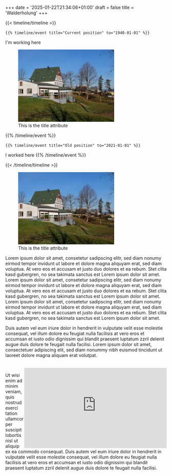 +++
date = '2025-01-22T21:34:06+01:00'
draft = false
title = 'Walderholung'
+++


{{< timeline/timeline >}}

    {{% timeline/event title="Current position" to="1940-01-01" %}}
I'm working here
<figure class="align-left">
    <img src="images/building.jpg" title="This is the title attribute {width='100' height='75' style='border: 1px solid red;`}" alt="alt" loading="lazy">
    <figcaption>This is the title attribute</figcaption>
  </figure>
    {{% /timeline/event %}}

    {{% timeline/event title="Old position" to="2021-01-01" %}}
I worked here
    {{% /timeline/event %}}

{{< /timeline/timeline >}}

<figure class="float-left" >
    <img src="images/building.jpg" title="This is the title attribute {width='100' height='75' style='border: 1px solid red;`}" alt="alt" loading="lazy">
    <figcaption>This is the title attribute</figcaption>
  </figure>

Lorem ipsum dolor sit amet, consetetur sadipscing elitr, sed diam nonumy eirmod tempor invidunt ut labore et dolore magna aliquyam erat, sed diam voluptua. At vero eos et accusam et justo duo dolores et ea rebum. Stet clita kasd gubergren, no sea takimata sanctus est Lorem ipsum dolor sit amet. Lorem ipsum dolor sit amet, consetetur sadipscing elitr, sed diam nonumy eirmod tempor invidunt ut labore et dolore magna aliquyam erat, sed diam voluptua. At vero eos et accusam et justo duo dolores et ea rebum. Stet clita kasd gubergren, no sea takimata sanctus est Lorem ipsum dolor sit amet. Lorem ipsum dolor sit amet, consetetur sadipscing elitr, sed diam nonumy eirmod tempor invidunt ut labore et dolore magna aliquyam erat, sed diam voluptua. At vero eos et accusam et justo duo dolores et ea rebum. Stet clita kasd gubergren, no sea takimata sanctus est Lorem ipsum dolor sit amet.

Duis autem vel eum iriure dolor in hendrerit in vulputate velit esse molestie consequat, vel illum dolore eu feugiat nulla facilisis at vero eros et accumsan et iusto odio dignissim qui blandit praesent luptatum zzril delenit augue duis dolore te feugait nulla facilisi. Lorem ipsum dolor sit amet, consectetuer adipiscing elit, sed diam nonummy nibh euismod tincidunt ut laoreet dolore magna aliquam erat volutpat.

<br/>
<div class="float-right" style="float:right; width: 445px;height: 250px;">
<iframe src="https://iframe.mediadelivery.net/embed/352568/6ff25fa7-c25b-4240-80c5-a72b7f742c08?autoplay=false&loop=false&muted=false&preload=false&responsive=true" loading="lazy" style="border:0;width:100%;height:100%;" allow="accelerometer;gyroscope;autoplay;encrypted-media;picture-in-picture;" allowfullscreen="true"></iframe>
</div>

Ut wisi enim ad minim veniam, quis nostrud exerci tation ullamcorper suscipit lobortis nisl ut aliquip ex ea commodo consequat. Duis autem vel eum iriure dolor in hendrerit in vulputate velit esse molestie consequat, vel illum dolore eu feugiat nulla facilisis at vero eros et accumsan et iusto odio dignissim qui blandit praesent luptatum zzril delenit augue duis dolore te feugait nulla facilisi. 